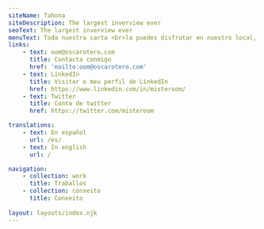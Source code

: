 ```yaml
---
siteName: Tahona
siteDescription: The largest inverview ever
seoText: The largest inverview ever
menuText: Toda nuestra carta <br>la puedes disfrutar en nuestro local, <br>o te la preparamos para llevar.
links:
    - text: oom@oscarotero.com
      title: Contacta conmigo
      href: 'mailto:oom@oscarotero.com'
    - text: LinkedIn
      title: Visitar o meu perfil de LinkedIn
      href: https://www.linkedin.com/in/misteroom/
    - text: Twitter
      title: Conta de twitter
      href: https://twitter.com/misteroom

translations:
    - text: En español
      url: /es/
    - text: In english
      url: /

navigation:
    - collection: work
      title: Traballos
    - collection: conxeito
      title: Conxeito
      
layout: layouts/index.njk
---
```

